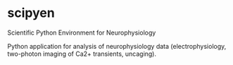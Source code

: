 # scipyen
Scientific Python Environment for Neurophysiology

Python application for analysis of neurophysiology data 
(electrophysiology, two-photon imaging of Ca2+ transients, uncaging).

